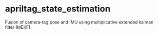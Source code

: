 # apriltag_state_estimation
Fusion of camera-tag pose and IMU using multiplicative extended kalman filter (MEKF).  
